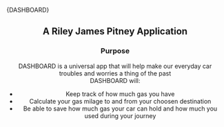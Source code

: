 {DASHBOARD}
## <center> A Riley James Pitney Application <center/>
### <center> Purpose <center/>
<center> DASHBOARD is a universal app that will help make our everyday car troubles and worries a thing of the past<center/>
DASHBOARD will:
<ul>
  <li> Keep track of how much gas you have</li>
  <li> Calculate your gas milage to and from your choosen destination</li>
  <li> Be able to save how much gas your car can hold and how much you used during your journey</li>
</ul>
